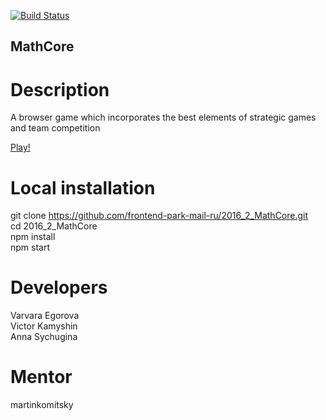 [![Build Status](https://travis-ci.org/frontend-park-mail-ru/sample.svg?branch=master)](https://travis-ci.org/frontend-park-mail-ru/sample)
## MathCore     

#  Description   
A browser game which incorporates the best elements of strategic games and team competition  

[Play!](https://project-mathcore.herokuapp.com/)  

# Local installation  

git clone https://github.com/frontend-park-mail-ru/2016_2_MathCore.git  
cd 2016_2_MathCore  
npm install  
npm start  

# Developers  
Varvara Egorova  
Victor Kamyshin  
Anna Sychugina  

#  Mentor  

martinkomitsky  



